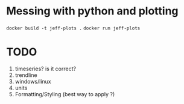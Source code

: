 # Messing with python and plotting

`docker build -t jeff-plots .`
`docker run jeff-plots`

# TODO
1. timeseries? is it correct?
2. trendline
3. windows/linux
4. units
5. Formatting/Styling (best way to apply ?)
